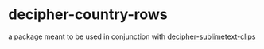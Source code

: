 # decipher-country-rows

a package meant to be used in conjunction with [decipher-sublimetext-clips](https://github.com/slendersnax/decipher-sublimetext-clips)